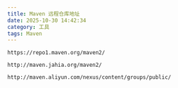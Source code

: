 ```yaml
---
title: Maven 远程仓库地址
date: 2025-10-30 14:42:34
category: 工具
tags: Maven
---
```


```
https://repo1.maven.org/maven2/
```

```
http://maven.jahia.org/maven2/
```


```
http://maven.aliyun.com/nexus/content/groups/public/
```
